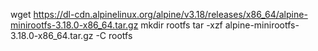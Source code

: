 wget https://dl-cdn.alpinelinux.org/alpine/v3.18/releases/x86_64/alpine-minirootfs-3.18.0-x86_64.tar.gz
mkdir rootfs
tar -xzf alpine-minirootfs-3.18.0-x86_64.tar.gz -C rootfs